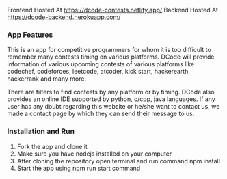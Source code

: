 Frontend Hosted At https://dcode-contests.netlify.app/
Backend Hosted At https://dcode-backend.herokuapp.com/

### App Features
This is an app for competitive programmers for whom it is too difficult to remember many contests timing on various platforms.
DCode will provide information of various upcoming contests of various platforms like codechef, codeforces, leetcode, atcoder, kick start, hackerearth, hackerrank and many more.

There are filters to find contests by any platform or by timing.
DCode also provides an online IDE supported by python, c/cpp, java languages.
If any user has any doubt regarding this website or he/she want to contact us, we made a contact page by which they can send their message to us.


### Installation and Run
1. Fork the app and clone it
2. Make sure you have nodejs installed on your computer
3. After cloning the repository open terminal and run command npm install
4. Start the app using npm run start command
